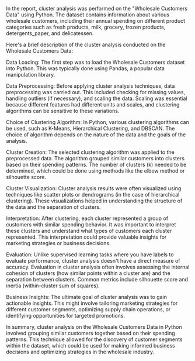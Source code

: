 In the report, cluster analysis was performed on the "Wholesale Customers Data" using Python. The dataset contains information about various wholesale customers, including their annual spending on different product categories such as fresh products, milk, grocery, frozen products, detergents_paper, and delicatessen.

Here's a brief description of the cluster analysis conducted on the Wholesale Customers Data:

Data Loading: The first step was to load the Wholesale Customers dataset into Python. This was typically done using Pandas, a popular data manipulation library.

Data Preprocessing: Before applying cluster analysis techniques, data preprocessing was carried out. This included checking for missing values, handling outliers (if necessary), and scaling the data. Scaling was essential because different features had different units and scales, and clustering algorithms can be sensitive to these variations.

Choice of Clustering Algorithm: In Python, various clustering algorithms can be used, such as K-Means, Hierarchical Clustering, and DBSCAN. The choice of algorithm depends on the nature of the data and the goals of the analysis.

Cluster Creation: The selected clustering algorithm was applied to the preprocessed data. The algorithm grouped similar customers into clusters based on their spending patterns. The number of clusters (k) needed to be determined, which could be done using methods like the elbow method or silhouette score.

Cluster Visualization: Cluster analysis results were often visualized using techniques like scatter plots or dendrograms (in the case of hierarchical clustering). These visualizations helped in understanding the structure of the data and the separation of clusters.

Interpretation: After clustering, each cluster represented a group of customers with similar spending behavior. It was important to interpret these clusters and understand what types of customers each cluster represented. This interpretation could provide valuable insights for marketing strategies or business decisions.

Evaluation: Unlike supervised learning tasks where you have labels to evaluate performance, cluster analysis doesn't have a direct measure of accuracy. Evaluation in cluster analysis often involves assessing the internal cohesion of clusters (how similar points within a cluster are) and the separation between clusters. Common metrics include silhouette score and inertia (within-cluster sum of squares).

Business Insights: The ultimate goal of cluster analysis was to gain actionable insights. This might involve tailoring marketing strategies for different customer segments, optimizing supply chain operations, or identifying opportunities for targeted promotions.

In summary, cluster analysis on the Wholesale Customers Data in Python involved grouping similar customers together based on their spending patterns. This technique allowed for the discovery of customer segments within the dataset, which could be used for making informed business decisions and optimizing strategies in the wholesale industry.